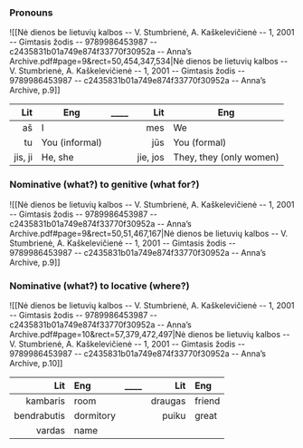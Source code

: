 ### Pronouns

![[Nė dienos be lietuvių kalbos -- V. Stumbrienė, A. Kaškelevičienė -- 1, 2001 -- Gimtasis žodis -- 9789986453987 -- c2435831b01a749e874f33770f30952a -- Anna’s Archive.pdf#page=9&rect=50,454,347,534|Nė dienos be lietuvių kalbos -- V. Stumbrienė, A. Kaškelevičienė -- 1, 2001 -- Gimtasis žodis -- 9789986453987 -- c2435831b01a749e874f33770f30952a -- Anna’s Archive, p.9]]

|     Lit | Eng            | ____ |      Lit | Eng                     |
| ------: | -------------- | ---- | -------: | ----------------------- |
|      aš | I              |      |      mes | We                      |
|      tu | You (informal) |      |      jūs | You (formal)            |
| jis, ji | He, she        |      | jie, jos | They, they (only women) |

### Nominative (what?) to genitive (what for?)

![[Nė dienos be lietuvių kalbos -- V. Stumbrienė, A. Kaškelevičienė -- 1, 2001 -- Gimtasis žodis -- 9789986453987 -- c2435831b01a749e874f33770f30952a -- Anna’s Archive.pdf#page=9&rect=50,51,467,167|Nė dienos be lietuvių kalbos -- V. Stumbrienė, A. Kaškelevičienė -- 1, 2001 -- Gimtasis žodis -- 9789986453987 -- c2435831b01a749e874f33770f30952a -- Anna’s Archive, p.9]]

### Nominative (what?) to locative (where?)

![[Nė dienos be lietuvių kalbos -- V. Stumbrienė, A. Kaškelevičienė -- 1, 2001 -- Gimtasis žodis -- 9789986453987 -- c2435831b01a749e874f33770f30952a -- Anna’s Archive.pdf#page=10&rect=57,379,472,497|Nė dienos be lietuvių kalbos -- V. Stumbrienė, A. Kaškelevičienė -- 1, 2001 -- Gimtasis žodis -- 9789986453987 -- c2435831b01a749e874f33770f30952a -- Anna’s Archive, p.10]]

|        Lit | Eng       | ____ |     Lit | Eng    |
| ----------: | :-------- | ---- | ------: | :----- |
|    kambaris | room      |      | draugas | friend |
| bendrabutis | dormitory |      |   puiku | great  |
|      vardas | name      |      |         |        |

